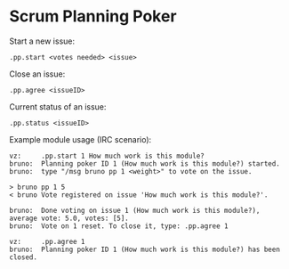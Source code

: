 Scrum Planning Poker
====================

Start a new issue:
```
.pp.start <votes needed> <issue>
```
Close an issue:
```
.pp.agree <issueID>
```
Current status of an issue:
```
.pp.status <issueID>
```

Example module usage (IRC scenario):
```
vz:     .pp.start 1 How much work is this module?
bruno:  Planning poker ID 1 (How much work is this module?) started.
bruno:  type "/msg bruno pp 1 <weight>" to vote on the issue.

> bruno pp 1 5
< bruno Vote registered on issue 'How much work is this module?'.

bruno:  Done voting on issue 1 (How much work is this module?), average vote: 5.0, votes: [5].
bruno:  Vote on 1 reset. To close it, type: .pp.agree 1

vz:     .pp.agree 1
bruno:  Planning poker ID 1 (How much work is this module?) has been closed.
```


